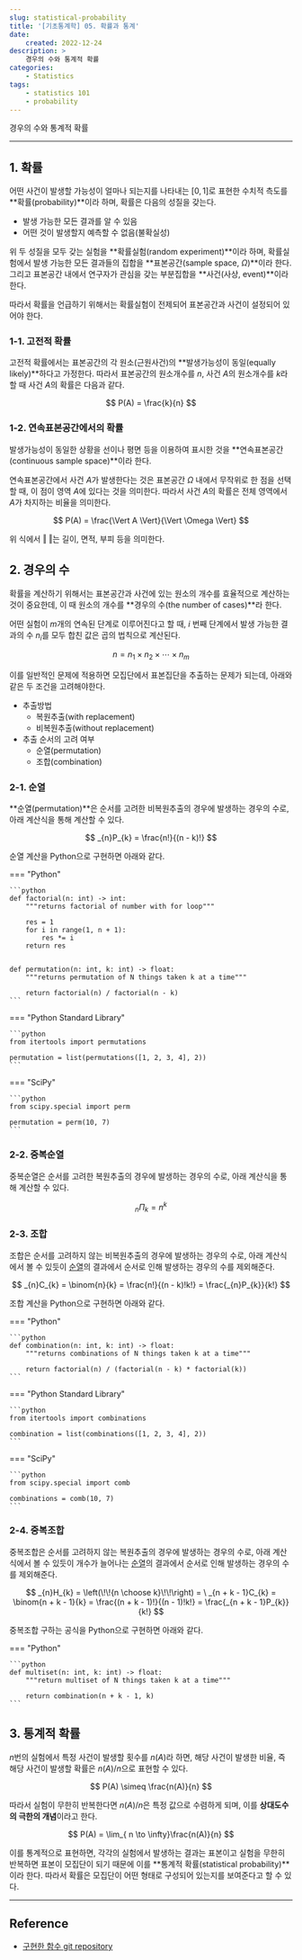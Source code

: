 ```yaml
---
slug: statistical-probability
title: '[기초통계학] 05. 확률과 통계'
date:
    created: 2022-12-24
description: >
    경우의 수와 통계적 확률
categories:
    - Statistics
tags:
    - statistics 101
    - probability
---
```


경우의 수와 통계적 확률  

<!-- more -->

---

## 1. 확률

어떤 사건이 발생할 가능성이 얼마나 되는지를 나타내는 $[0, 1]$로 표현한 수치적 측도를 **확률(probability)**이라 하며, 확률은 다음의 성질을 갖는다.  

- 발생 가능한 모든 결과를 알 수 있음
- 어떤 것이 발생할지 예측할 수 없음(불확실성)

위 두 성질을 모두 갖는 실험을 **확률실험(random experiment)**이라 하며, 확률실험에서 발생 가능한 모든 결과들의 집합을 **표본공간(sample space, $\Omega$)**이라 한다. 그리고 표본공간 내에서 연구자가 관심을 갖는 부분집합을 **사건(사상, event)**이라 한다.  

따라서 확률을 언급하기 위해서는 확률실험이 전제되어 표본공간과 사건이 설정되어 있어야 한다.  

### 1-1. 고전적 확률

고전적 확률에서는 표본공간의 각 원소(근원사건)의 **발생가능성이 동일(equally likely)**하다고 가정한다. 따라서 표본공간의 원소개수를 $n$, 사건 $A$의 원소개수를 $k$라 할 때 사건 $A$의 확률은 다음과 같다.  

$$
P(A) = \frac{k}{n}
$$

### 1-2. 연속표본공간에서의 확률

발생가능성이 동일한 상황을 선이나 평면 등을 이용하여 표시한 것을 **연속표본공간(continuous sample space)**이라 한다.  

연속표본공간에서 사건 $A$가 발생한다는 것은 표본공간 $\Omega$ 내에서 무작위로 한 점을 선택할 때, 이 점이 영역 $A$에 있다는 것을 의미한다. 따라서 사건 $A$의 확률은 전체 영역에서 $A$가 차지하는 비율을 의미한다.  

$$
P(A) = \frac{\Vert A \Vert}{\Vert \Omega \Vert}
$$

위 식에서 $\Vert \ \Vert$는 길이, 면적, 부피 등을 의미한다.  

## 2. 경우의 수

확률을 계산하기 위해서는 표본공간과 사건에 있는 원소의 개수를 효율적으로 계산하는 것이 중요한데, 이 때 원소의 개수를 **경우의 수(the number of cases)**라 한다.  

어떤 실험이 $m$개의 연속된 단계로 이루어진다고 할 때, $i$ 번째 단계에서 발생 가능한 결과의 수 $n_{i}$를 모두 합친 값은 곱의 법칙으로 계산된다.  

$$
n = n_{1} \times n_{2} \times \cdots \times n_{m}
$$

이를 일반적인 문제에 적용하면 모집단에서 표본집단을 추출하는 문제가 되는데, 아래와 같은 두 조건을 고려해야한다.  

- 추출방법
    - 복원추출(with replacement)
    - 비복원추출(without replacement)
- 추출 순서의 고려 여부
    - 순열(permutation)
    - 조합(combination)

### 2-1. 순열

**순열(permutation)**은 순서를 고려한 비복원추출의 경우에 발생하는 경우의 수로, 아래 계산식을 통해 계산할 수 있다.  

$$
_{n}P_{k} = \frac{n!}{(n - k)!}
$$

순열 계산을 Python으로 구현하면 아래와 같다.  

=== "Python"

    ```python
    def factorial(n: int) -> int:
        """returns factorial of number with for loop"""

        res = 1
        for i in range(1, n + 1):
            res *= i
        return res


    def permutation(n: int, k: int) -> float:
        """returns permutation of N things taken k at a time"""

        return factorial(n) / factorial(n - k)
    ```

=== "Python Standard Library"

    ```python
    from itertools import permutations

    permutation = list(permutations([1, 2, 3, 4], 2))
    ```

=== "SciPy"

    ```python
    from scipy.special import perm

    permutation = perm(10, 7)
    ```

### 2-2. 중복순열

중복순열은 순서를 고려한 복원추출의 경우에 발생하는 경우의 수로, 아래 계산식을 통해 계산할 수 있다.  

$$
_{n}\Pi_{k} = n^{k}
$$

### 2-3. 조합

조합은 순서를 고려하지 않는 비복원추출의 경우에 발생하는 경우의 수로, 아래 계산식에서 볼 수 있듯이 [순열](#2-1-순열)의 결과에서 순서로 인해 발생하는 경우의 수를 제외해준다.  

$$
_{n}C_{k} = \binom{n}{k} = \frac{n!}{(n - k)!k!} = \frac{_{n}P_{k}}{k!}
$$

조합 계산을 Python으로 구현하면 아래와 같다.  

=== "Python"

    ```python
    def combination(n: int, k: int) -> float:
        """returns combinations of N things taken k at a time"""

        return factorial(n) / (factorial(n - k) * factorial(k))
    ```

=== "Python Standard Library"

    ```python
    from itertools import combinations

    combination = list(combinations([1, 2, 3, 4], 2))
    ```

=== "SciPy"

    ```python
    from scipy.special import comb

    combinations = comb(10, 7)
    ```

### 2-4. 중복조합

중복조합은 순서를 고려하지 않는 복원추출의 경우에 발생하는 경우의 수로, 아래 계산식에서 볼 수 있듯이 개수가 늘어나는 [순열](#2-1-순열)의 결과에서 순서로 인해 발생하는 경우의 수를 제외해준다.  

$$
_{n}H_{k} = \left(\!\!{n \choose k}\!\!\right) = \ _{n + k - 1}C_{k} = \binom{n + k - 1}{k} = \frac{(n + k - 1)!}{(n - 1)!k!} = \frac{_{n + k - 1}P_{k}}{k!}
$$

중복조합 구하는 공식을 Python으로 구현하면 아래와 같다.  

=== "Python"

    ```python
    def multiset(n: int, k: int) -> float:
        """return multiset of N things taken k at a time"""

        return combination(n + k - 1, k)
    ```

## 3. 통계적 확률

$n$번의 실험에서 특정 사건이 발생할 횟수를 $n(A)$라 하면, 해당 사건이 발생한 비율, 즉 해당 사건이 발생할 확률은 $n(A)/n$으로 표현할 수 있다.  

$$
P(A) \simeq \frac{n(A)}{n}
$$

따라서 실험이 무한히 반복한다면 $n(A)/n$은 특정 값으로 수렴하게 되며, 이를 **상대도수의 극한의 개념**이라고 한다.  

$$
P(A) = \lim_{ n \to \infty}\frac{n(A)}{n}
$$

이를 통계적으로 표현하면, 각각의 실험에서 발생하는 결과는 표본이고 실험을 무한히 반복하면 표본이 모집단이 되기 때문에 이를 **통계적 확률(statistical probability)**이라 한다. 따라서 확률은 모집단이 어떤 형태로 구성되어 있는지를 보여준다고 할 수 있다.  

---
## Reference
- [구현한 함수 git repository](https://github.com/djccnt15/mathematics)
